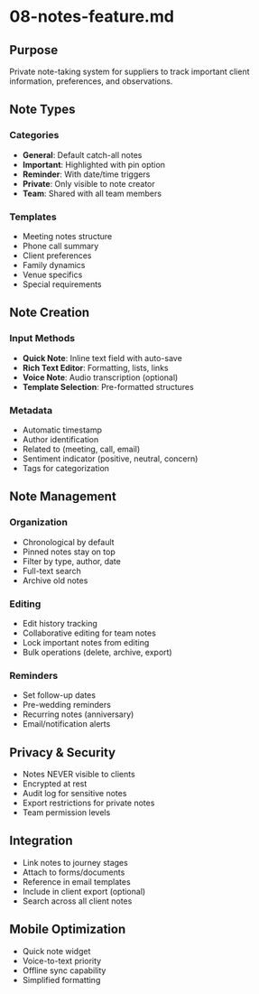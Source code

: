 # 08-notes-feature.md

## Purpose

Private note-taking system for suppliers to track important client information, preferences, and observations.

## Note Types

### Categories

- **General**: Default catch-all notes
- **Important**: Highlighted with pin option
- **Reminder**: With date/time triggers
- **Private**: Only visible to note creator
- **Team**: Shared with all team members

### Templates

- Meeting notes structure
- Phone call summary
- Client preferences
- Family dynamics
- Venue specifics
- Special requirements

## Note Creation

### Input Methods

- **Quick Note**: Inline text field with auto-save
- **Rich Text Editor**: Formatting, lists, links
- **Voice Note**: Audio transcription (optional)
- **Template Selection**: Pre-formatted structures

### Metadata

- Automatic timestamp
- Author identification
- Related to (meeting, call, email)
- Sentiment indicator (positive, neutral, concern)
- Tags for categorization

## Note Management

### Organization

- Chronological by default
- Pinned notes stay on top
- Filter by type, author, date
- Full-text search
- Archive old notes

### Editing

- Edit history tracking
- Collaborative editing for team notes
- Lock important notes from editing
- Bulk operations (delete, archive, export)

### Reminders

- Set follow-up dates
- Pre-wedding reminders
- Recurring notes (anniversary)
- Email/notification alerts

## Privacy & Security

- Notes NEVER visible to clients
- Encrypted at rest
- Audit log for sensitive notes
- Export restrictions for private notes
- Team permission levels

## Integration

- Link notes to journey stages
- Attach to forms/documents
- Reference in email templates
- Include in client export (optional)
- Search across all client notes

## Mobile Optimization

- Quick note widget
- Voice-to-text priority
- Offline sync capability
- Simplified formatting
